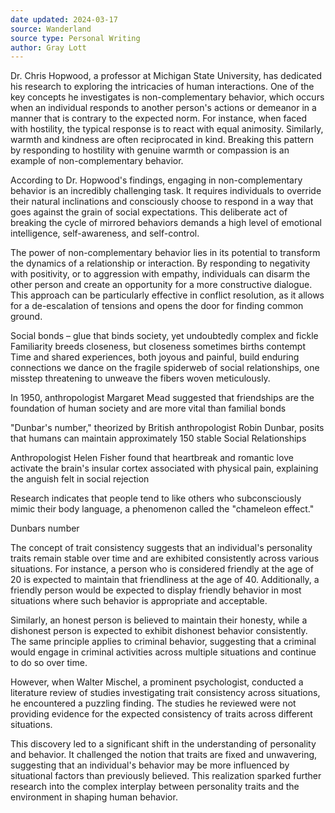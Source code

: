 ```yaml
---
date updated: 2024-03-17
source: Wanderland
source type: Personal Writing
author: Gray Lott
---
```

Dr. Chris Hopwood, a professor at Michigan State University, has dedicated his research to exploring the intricacies of human interactions. One of the key concepts he investigates is non-complementary behavior, which occurs when an individual responds to another person's actions or demeanor in a manner that is contrary to the expected norm. For instance, when faced with hostility, the typical response is to react with equal animosity. Similarly, warmth and kindness are often reciprocated in kind. Breaking this pattern by responding to hostility with genuine warmth or compassion is an example of non-complementary behavior.

According to Dr. Hopwood's findings, engaging in non-complementary behavior is an incredibly challenging task. It requires individuals to override their natural inclinations and consciously choose to respond in a way that goes against the grain of social expectations. This deliberate act of breaking the cycle of mirrored behaviors demands a high level of emotional intelligence, self-awareness, and self-control.

The power of non-complementary behavior lies in its potential to transform the dynamics of a relationship or interaction. By responding to negativity with positivity, or to aggression with empathy, individuals can disarm the other person and create an opportunity for a more constructive dialogue. This approach can be particularly effective in conflict resolution, as it allows for a de-escalation of tensions and opens the door for finding common ground.

Social bonds – glue that binds society, yet undoubtedly complex and fickle
Familiarity breeds closeness, but closeness sometimes births contempt
Time and shared experiences, both joyous and painful, build enduring connections
we dance on the fragile spiderweb of social relationships, one misstep threatening to unweave the fibers woven meticulously.

In 1950, anthropologist Margaret Mead suggested that friendships are the foundation of human society and are more vital than familial bonds

"Dunbar's number," theorized by British anthropologist Robin Dunbar, posits that humans can maintain approximately 150 stable Social Relationships 

Anthropologist Helen Fisher found that heartbreak and romantic love activate the brain's insular cortex associated with physical pain, explaining the anguish felt in social rejection 

Research indicates that people tend to like others who subconsciously mimic their body language, a phenomenon called the "chameleon effect."

Dunbars number

The concept of trait consistency suggests that an individual's personality traits remain stable over time and are exhibited consistently across various situations. For instance, a person who is considered friendly at the age of 20 is expected to maintain that friendliness at the age of 40. Additionally, a friendly person would be expected to display friendly behavior in most situations where such behavior is appropriate and acceptable.

Similarly, an honest person is believed to maintain their honesty, while a dishonest person is expected to exhibit dishonest behavior consistently. The same principle applies to criminal behavior, suggesting that a criminal would engage in criminal activities across multiple situations and continue to do so over time.

However, when Walter Mischel, a prominent psychologist, conducted a literature review of studies investigating trait consistency across situations, he encountered a puzzling finding. The studies he reviewed were not providing evidence for the expected consistency of traits across different situations.

This discovery led to a significant shift in the understanding of personality and behavior. It challenged the notion that traits are fixed and unwavering, suggesting that an individual's behavior may be more influenced by situational factors than previously believed. This realization sparked further research into the complex interplay between personality traits and the environment in shaping human behavior.
